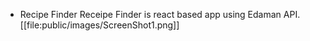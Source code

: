 * Recipe Finder
Receipe Finder is react based app using Edaman API. 
[[file:public/images/ScreenShot1.png]]